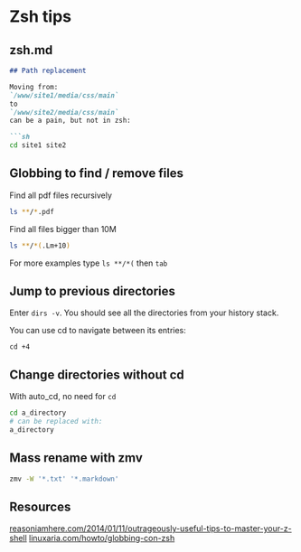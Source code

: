 # Zsh tips

## zsh.md

```markdown
## Path replacement

Moving from:
`/www/site1/media/css/main`
to
`/www/site2/media/css/main`
can be a pain, but not in zsh:

```sh
cd site1 site2
```


## Globbing to find / remove files

Find all pdf files recursively 

```sh
ls **/*.pdf
```

Find all files bigger than 10M

```sh
ls **/*(.Lm+10)
```

For more examples type `ls **/*(` then `tab`

## Jump to previous directories

Enter `dirs -v`. You should see all the directories from your history stack.

You can use cd to navigate between its entries:
```
cd +4
```

## Change directories without cd

With auto_cd, no need for `cd`

```sh
cd a_directory
# can be replaced with:
a_directory
```

## Mass rename with zmv

```sh
zmv -W '*.txt' '*.markdown'
```

## Resources

[reasoniamhere.com/2014/01/11/outrageously-useful-tips-to-master-your-z-shell](http://reasoniamhere.com/2014/01/11/outrageously-useful-tips-to-master-your-z-shell/)
[linuxaria.com/howto/globbing-con-zsh](http://linuxaria.com/howto/globbing-con-zsh)
```

